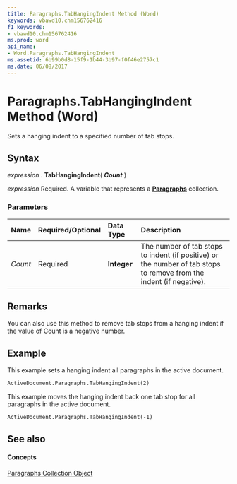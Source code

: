 ```yaml
---
title: Paragraphs.TabHangingIndent Method (Word)
keywords: vbawd10.chm156762416
f1_keywords:
- vbawd10.chm156762416
ms.prod: word
api_name:
- Word.Paragraphs.TabHangingIndent
ms.assetid: 6b99b0d8-15f9-1b44-3b97-f0f46e2757c1
ms.date: 06/08/2017
---
```



# Paragraphs.TabHangingIndent Method (Word)

Sets a hanging indent to a specified number of tab stops.


## Syntax

 _expression_ . **TabHangingIndent**( **_Count_** )

 _expression_ Required. A variable that represents a **[Paragraphs](paragraphs-object-word.md)** collection.


### Parameters



|**Name**|**Required/Optional**|**Data Type**|**Description**|
|:-----|:-----|:-----|:-----|
| _Count_|Required| **Integer**|The number of tab stops to indent (if positive) or the number of tab stops to remove from the indent (if negative).|

## Remarks

You can also use this method to remove tab stops from a hanging indent if the value of Count is a negative number.


## Example

This example sets a hanging indent all paragraphs in the active document.


```vb
ActiveDocument.Paragraphs.TabHangingIndent(2)
```

This example moves the hanging indent back one tab stop for all paragraphs in the active document.




```vb
ActiveDocument.Paragraphs.TabHangingIndent(-1)
```


## See also


#### Concepts


[Paragraphs Collection Object](paragraphs-object-word.md)

